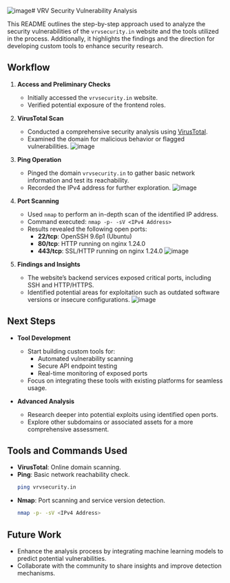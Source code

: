 ![image](https://github.com/user-attachments/assets/8c1070f8-2879-4349-9cbd-f5bac6976c44)# VRV Security Vulnerability Analysis

This README outlines the step-by-step approach used to analyze the security vulnerabilities of the `vrvsecurity.in` website and the tools utilized in the process. Additionally, it highlights the findings and the direction for developing custom tools to enhance security research.

## Workflow

1. **Access and Preliminary Checks**
   - Initially accessed the `vrvsecurity.in` website.
   - Verified potential exposure of the frontend roles.

2. **VirusTotal Scan**
   - Conducted a comprehensive security analysis using [VirusTotal](https://www.virustotal.com/).
   - Examined the domain for malicious behavior or flagged vulnerabilities.
    ![image](https://github.com/user-attachments/assets/73511ba7-7b93-4604-8501-3e805d8be2ab)

3. **Ping Operation**
   - Pinged the domain `vrvsecurity.in` to gather basic network information and test its reachability.
   - Recorded the IPv4 address for further exploration.
  ![image](https://github.com/user-attachments/assets/3dcacdfd-6385-4ed6-80e5-40710d7d1e72)

4. **Port Scanning**
   - Used `nmap` to perform an in-depth scan of the identified IP address.
   - Command executed: `nmap -p- -sV <IPv4 Address>`
   - Results revealed the following open ports:
     - **22/tcp**: OpenSSH 9.6p1 (Ubuntu)
     - **80/tcp**: HTTP running on nginx 1.24.0
     - **443/tcp**: SSL/HTTP running on nginx 1.24.0
  ![image](https://github.com/user-attachments/assets/02b8da68-2233-4bd8-a7d3-f3bae498a414)

5. **Findings and Insights**
   - The website’s backend services exposed critical ports, including SSH and HTTP/HTTPS.
   - Identified potential areas for exploitation such as outdated software versions or insecure configurations.
  ![image](https://github.com/user-attachments/assets/156b77b0-5d18-4a59-b4a1-a58d15b89e81)

## Next Steps

- **Tool Development**
  - Start building custom tools for:
    - Automated vulnerability scanning
    - Secure API endpoint testing
    - Real-time monitoring of exposed ports
  - Focus on integrating these tools with existing platforms for seamless usage.

- **Advanced Analysis**
  - Research deeper into potential exploits using identified open ports.
  - Explore other subdomains or associated assets for a more comprehensive assessment.

## Tools and Commands Used

- **VirusTotal**: Online domain scanning.
- **Ping**: Basic network reachability check.
  ```bash
  ping vrvsecurity.in
  ```
- **Nmap**: Port scanning and service version detection.
  ```bash
  nmap -p- -sV <IPv4 Address>
  ```

## Future Work

- Enhance the analysis process by integrating machine learning models to predict potential vulnerabilities.
- Collaborate with the community to share insights and improve detection mechanisms.
